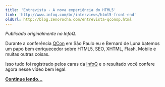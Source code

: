 ```yaml
---
title: 'Entrevista - A nova experiência do HTML5'
link: 'http://www.infoq.com/br/interviews/html5-front-end'
oldUrl: http://blog.zenorocha.com/entrevista-qconsp.html
---
```


<!-- <p><a href="http://www.infoq.com/br/interviews/html5-front-end" target="_blank"><img src="/assets/img/posts/entrevista-qconsp.jpg"/></a></p> -->

<p><em>Publicado originalmente no InfoQ.</em></p>

<p>Durante a conferência <a href="http://www.qconsp.com/">QCon</a> em São Paulo eu e Bernard de Luna batemos um papo bem enriquecedor sobre HTML5, SEO, XHTML, Flash, Mobile e muitas outras coisas.</p>

<p>Isso tudo foi registrado pelos caras da <a href="http://www.infoq.com/br/interviews/html5-front-end">InfoQ</a> e o resultado você confere agora nesse vídeo bem legal.</p>

<p><a href="http://www.infoq.com/br/interviews/html5-front-end"><strong>Continue lendo&#8230;</strong></a></p>